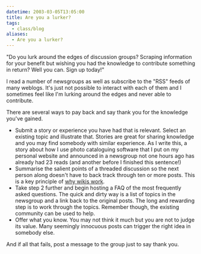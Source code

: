 ```yaml
---
datetime: 2003-03-05T13:05:00
title: Are you a lurker?
tags:
  - class/blog
aliases:
  - Are you a lurker?
---
```

"Do you lurk around the edges of discussion groups? Scraping information for your benefit but wishing you had the knowledge to contribute something in return? Well you can. Sign up today!"

I read a number of newsgroups as well as subscribe to the "RSS" feeds of many weblogs. It's just not possible to interact with each of them and I sometimes feel like I'm lurking around the edges and never able to contribute.

There are several ways to pay back and say thank you for the knowledge you've gained.

- Submit a story or experience you have had that is relevant. Select an existing topic and illustrate that. Stories are great for sharing knowledge and you may find somebody with similar experience. As I write this, a story about how I use photo cataloguing software that I put on my personal website and announced in a newsgroup not one hours ago has already had 23 reads (and another before I finished this sentence!)
- Summarise the salient points of a threaded discussion so the next person along doesn't have to back track through ten or more posts. This is a key principle of [why wikis work](http://c2.com/cgi/wiki?WhyWikiWorks). 
- Take step 2 further and begin hosting a FAQ of the most frequently asked questions. The quick and dirty way is a list of topics in the newsgroup and a link back to the original posts. The long and rewarding step is to work through the topics. Remember though, the existing community can be used to help.
- Offer what you know. You may not think it much but you are not to judge its value. Many seemingly innocuous posts can trigger the right idea in somebody else.

And if all that fails, post a message to the group just to say thank you.
